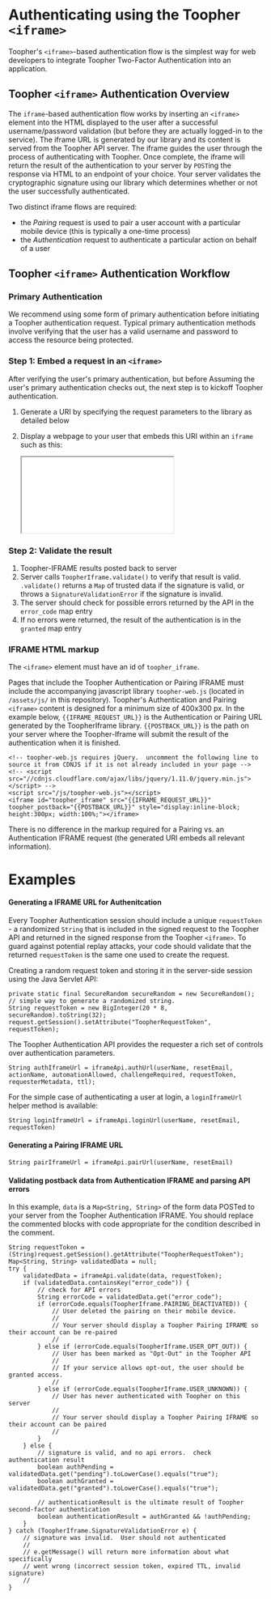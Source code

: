 Authenticating using the Toopher `<iframe>`
===========================================
Toopher's `<iframe>`-based authentication flow is the simplest way for web developers to integrate Toopher Two-Factor Authentication into an application.

## Toopher `<iframe>` Authentication Overview

The `iframe`-based authentication flow works by inserting an `<iframe>` element into the HTML displayed to the user after a successful username/password validation (but before they are actually logged-in to the service).  The iframe URL is generated by our library and its content is served from the Toopher API server.  The iframe guides the user through the process of authenticating with Toopher.  Once complete, the iframe will return the result of the authentication to your server by `POST`ing the response via HTML to an endpoint of your choice.  Your server validates the cryptographic signature using our library which determines whether or not the user successfully authenticated.

Two distinct iframe flows are required: 

* the *Pairing* request is used to pair a user account with a particular mobile device (this is typically a one-time process)
* the *Authentication* request to authenticate a particular action on behalf of a user

## Toopher `<iframe>` Authentication Workflow
### Primary Authentication
We recommend using some form of primary authentication before initiating a Toopher authentication request.  Typical primary authentication methods involve verifying that the user has a valid username and password to access the resource being protected.

### Step 1: Embed a request in an `<iframe>`
After verifying the user's primary authentication, but before Assuming the user's primary authentication checks out, the next step is to kickoff Toopher authentication.

1. Generate a URI by specifying the request parameters to the library as detailed below
2. Display a webpage to your user that embeds this URI within an `iframe` such as this:

    <script src="/js/toopher-web.js"></script>
    <iframe id="toopher_iframe" src="{{IFRAME_REQUEST_URL}}" toopher_postback="{{POSTBACK_URL}}" ></iframe>

### Step 2: Validate the result
1. Toopher-IFRAME results posted back to server
1. Server calls `ToopherIframe.validate()` to verify that result is valid.  `.validate()` returns a `Map` of trusted data if the signature is valid, or throws a `SignatureValidationError` if the signature is invalid.
1. The server should check for possible errors returned by the API in the `error_code` map entry
1. If no errors were returned, the result of the authentication is in the `granted` map entry

### IFRAME HTML markup
The `<iframe>` element must have an id of `toopher_iframe`.

Pages that include the Toopher Authentication or Pairing IFRAME must include the accompanying javascript library `toopher-web.js` (located in `/assets/js/` in this repository).  Toopher's Authentication and Pairing `<iframe>` content is designed for a minimum size of 400x300 px.  In the example below, `{{IFRAME_REQUEST_URL}}` is the Authentication or Pairing URL generated by the ToopherIframe library.  `{{POSTBACK_URL}}` is the path on your server where the Toopher-Iframe will submit the result of the authentication when it is finished.

    <!-- toopher-web.js requires jQuery.  uncomment the following line to source it from CDNJS if it is not already included in your page -->
    <!-- <script src="//cdnjs.cloudflare.com/ajax/libs/jquery/1.11.0/jquery.min.js"></script> -->
    <script src="/js/toopher-web.js"></script>
    <iframe id="toopher_iframe" src="{{IFRAME_REQUEST_URL}}" toopher_postback="{{POSTBACK_URL}}" style="display:inline-block; height:300px; width:100%;"></iframe>

There is no difference in the markup required for a Pairing vs. an Authentication IFRAME request (the generated URI embeds all relevant information).

# Examples

#### Generating a IFRAME URL for Authenitcation
Every Toopher Authentication session should include a unique `requestToken` - a randomized `String` that is included in the signed request to the Toopher API and returned in the signed response from the Toopher `<iframe>`.  To guard against potential replay attacks, your code should validate that the returned `requestToken` is the same one used to create the request.

Creating a random request token and storing it in the server-side session using the Java Servlet API:

    private static final SecureRandom secureRandom = new SecureRandom();
    // simple way to generate a randomized string.  
    String requestToken = new BigInteger(20 * 8, secureRandom).toString(32);
    request.getSession().setAttribute("ToopherRequestToken", requestToken);

The Toopher Authentication API provides the requester a rich set of controls over authentication parameters.

    String authIframeUrl = iframeApi.authUrl(userName, resetEmail, actionName, automationAllowed, challengeRequired, requestToken, requesterMetadata, ttl);

For the simple case of authenticating a user at login, a `loginIframeUrl` helper method is available:

    String loginIframeUrl = iframeApi.loginUrl(userName, resetEmail, requestToken)

#### Generating a Pairing IFRAME URL

    String pairIframeUrl = iframeApi.pairUrl(userName, resetEmail)

#### Validating postback data from Authentication IFRAME and parsing API errors
In this example, `data` is a `Map<String, String>` of the form data POSTed to your server from the Toopher Authentication IFRAME.  You should replace the commented blocks with code appropriate for the condition described in the comment.

    String requestToken = (String)request.getSession().getAttribute("ToopherRequestToken");
    Map<String, String> validatedData = null;
    try {
        validatedData = iframeApi.validate(data, requestToken);
        if (validatedData.containsKey("error_code")) {
            // check for API errors
            String errorCode = validatedData.get("error_code");
            if (errorCode.equals(ToopherIframe.PAIRING_DEACTIVATED)) {
                // User deleted the pairing on their mobile device.
                // 
                // Your server should display a Toopher Pairing IFRAME so their account can be re-paired
                //
            } else if (errorCode.equals(ToopherIframe.USER_OPT_OUT)) {
                // User has been marked as "Opt-Out" in the Toopher API
                //
                // If your service allows opt-out, the user should be granted access.
                //
            } else if (errorCode.equals(ToopherIframe.USER_UNKNOWN)) {
                // User has never authenticated with Toopher on this server
                //
                // Your server should display a Toopher Pairing IFRAME so their account can be paired
                //
            }
        } else {
            // signature is valid, and no api errors.  check authentication result
            boolean authPending = validatedData.get("pending").toLowerCase().equals("true");
            boolean authGranted = validatedData.get("granted").toLowerCase().equals("true");

            // authenticationResult is the ultimate result of Toopher second-factor authentication
            boolean authenticationResult = authGranted && !authPending;
        }
    } catch (ToopherIframe.SignatureValidationError e) {
        // signature was invalid.  User should not authenticated
        // 
        // e.getMessage() will return more information about what specifically
        // went wrong (incorrect session token, expired TTL, invalid signature)
        // 
    }
